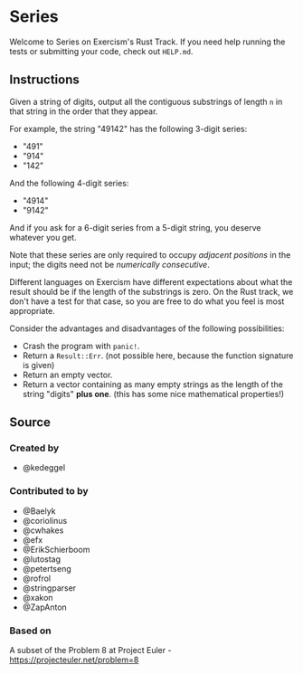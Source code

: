 # Series

Welcome to Series on Exercism's Rust Track.
If you need help running the tests or submitting your code, check out `HELP.md`.

## Instructions

Given a string of digits, output all the contiguous substrings of length `n` in that string in the order that they appear.

For example, the string "49142" has the following 3-digit series:

- "491"
- "914"
- "142"

And the following 4-digit series:

- "4914"
- "9142"

And if you ask for a 6-digit series from a 5-digit string, you deserve whatever you get.

Note that these series are only required to occupy _adjacent positions_ in the input;
the digits need not be _numerically consecutive_.

Different languages on Exercism have different expectations about what the result should be if the length of the substrings is zero.
On the Rust track, we don't have a test for that case, so you are free to do what you feel is most appropriate.

Consider the advantages and disadvantages of the following possibilities:
- Crash the program with `panic!`.
- Return a `Result::Err`. (not possible here, because the function signature is given)
- Return an empty vector.
- Return a vector containing as many empty strings as the length of the string "digits" **plus one**. (this has some nice mathematical properties!)

## Source

### Created by

- @kedeggel

### Contributed to by

- @Baelyk
- @coriolinus
- @cwhakes
- @efx
- @ErikSchierboom
- @lutostag
- @petertseng
- @rofrol
- @stringparser
- @xakon
- @ZapAnton

### Based on

A subset of the Problem 8 at Project Euler - https://projecteuler.net/problem=8